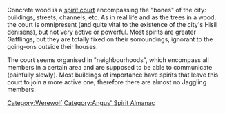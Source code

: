 Concrete wood is a [spirit court](spirits "wikilink") encompassing the
"bones" of the city: buildings, streets, channels, etc. As in real life
and as the trees in a wood, the court is omnipresent (and quite vital to
the existence of the city's Hisil denisens), but not very active or
powerful. Most spirits are greater Gafflings, but they are totally fixed
on their sorroundings, ignorant to the going-ons outside their houses.

The court seems organised in "neighbourhoods", which encompass all
members in a certain area and are supposed to be able to communicate
(painfully slowly). Most buildings of importance have spirits that leave
this court to join a more active one; therefore there are almost no
Jaggling members.

[Category:Werewolf](Category:Werewolf "wikilink") [Category:Angus'
Spirit Almanac](Category:Angus'_Spirit_Almanac "wikilink")